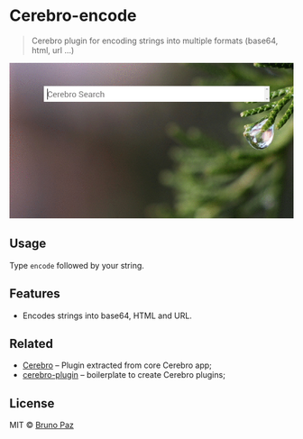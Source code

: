 # Cerebro-encode

> Cerebro plugin for encoding strings into multiple formats (base64, html, url ...)

![](demo.gif)

## Usage

 Type ```encode``` followed by your string.

## Features

* Encodes strings into base64, HTML and URL.

## Related

* [Cerebro](http://github.com/KELiON/cerebro) – Plugin extracted from core Cerebro app;
* [cerebro-plugin](http://github.com/KELiON/cerebro-plugin) – boilerplate to create Cerebro plugins;

## License

MIT © [Bruno Paz](http://brunopaz.net)